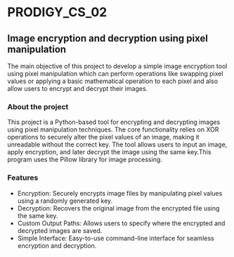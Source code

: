 # PRODIGY_CS_02
## Image encryption and decryption using pixel manipulation
The main objective of this project to develop a simple image encryption tool using pixel manipulation which can perform operations like  swapping pixel values or applying a basic mathematical operation to each pixel and also allow users to encrypt and decrypt their images.
### About the project
This project is a Python-based tool for encrypting and decrypting images using pixel manipulation techniques. The core functionality relies on XOR operations to securely alter the pixel values of an image, making it unreadable without the correct key. The tool allows users to input an image, apply encryption, and later decrypt the image using the same key.This program uses the Pillow library for image processing.
### Features
- Encryption: Securely encrypts image files by manipulating pixel values using a randomly generated key.
- Decryption: Recovers the original image from the encrypted file using the same key.
- Custom Output Paths: Allows users to specify where the encrypted and decrypted images are saved.
- Simple Interface: Easy-to-use command-line interface for seamless encryption and decryption.
